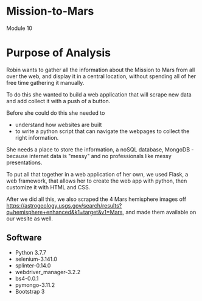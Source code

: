 # Mission-to-Mars
Module 10

# Purpose of Analysis

Robin wants to gather all the information about the Mission to Mars from all over the web, and display it in a central location, without spending all of her free time gathering it manually. 

To do this she wanted to build a web application that will scrape new data and add collect it with a push of a button. 

Before she could do this she needed to 
 - understand how websites are built 
 - to write a python script that can navigate the webpages to collect the right information. 

She needs a place to store the information, a noSQL database, MongoDB - because internet data is "messy" and no professionals like messy presentations. 

To put all that together in a web application of her own, we used Flask, a web framework, that allows her to create the web app with python, then customize it with HTML and CSS.

After we did all this, we also scraped the 4 Mars hemisphere images off https://astrogeology.usgs.gov/search/results?q=hemisphere+enhanced&k1=target&v1=Mars, and made them available on our wesite as well. 

## Software 
- Python 3.7.7
- selenium-3.141.0 
- splinter-0.14.0
- webdriver_manager-3.2.2
- bs4-0.0.1
- pymongo-3.11.2
- Bootstrap 3
